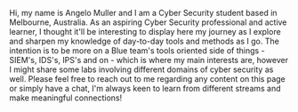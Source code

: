 Hi, my name is Angelo Muller and I am a Cyber Security student based in Melbourne, Australia. As an aspiring Cyber Security professional and active learner, I thought it'll be interesting to display here my journey as I explore and sharpen my knowledge of day-to-day tools and methods as I go. The intention is to be more on a Blue team's tools oriented side of things - SIEM's, IDS's, IPS's and on -  which is where my main interests are, however I might share some labs involving different domains of cyber security as well.
Please feel free to reach out to me regarding any content on this page or simply have a chat, I'm always keen to learn from different streams and make meaningful connections!
